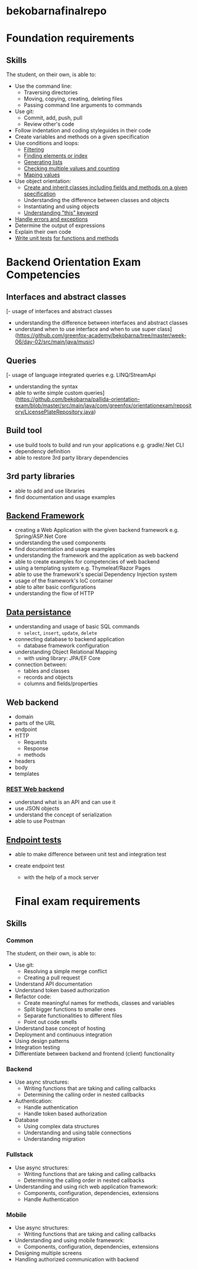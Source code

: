 # bekobarnafinalrepo


# Foundation requirements


## Skills

The student, on their own, is able to:

 -  Use the command line:
     -  Traversing directories
     -  Moving, copying, creating, deleting files
     -  Passing command line arguments to commands
 -  Use git:
     -  Commit, add, push, pull
     -  Review other's code
 -  Follow indentation and coding styleguides in their code
 -  Create variables and methods on a given specification
 -  Use conditions and loops:
     -  [Filtering](https://github.com/greenfox-academy/bekobarna/blob/master/week-02/day-01/src/OddEven.java)
     -  [Finding elements or index](https://github.com/greenfox-academy/bekobarna/blob/master/week-02/day-02/src/SumElements.java)
     -  [Generating lists](https://github.com/greenfox-academy/bekobarna/blob/master/week-02/day-03/src/Candyshop.java)
     -  [Checking multiple values and counting](https://github.com/greenfox-academy/bekobarna/blob/master/week-02/day-03/src/Calculator.java)
     -  [Maping values](https://github.com/bekobarna/pallida-basic-retake-exam/blob/master/countchars/CountChars.java)
 -  Use object orientation:
     -  [Create and inherit classes including fields and methods on a given specification](https://github.com/greenfox-academy/bekobarna/blob/master/week-04/day-01/src/BlogPost.java)
     -  Understanding the difference between classes and objects
     -  Instantiating and using objects
     -  [Understanding "this" keyword](https://github.com/greenfox-academy/bekobarna/blob/master/week-04/day-01/src/Animal.java)
 -  [Handle errors and exceptions](https://github.com/bekobarna/pallida-basic-retake-exam/blob/master/countchars/CountChars.java)
 -  Determine the output of expressions
 -  Explain their own code
 -  [Write unit tests](https://github.com/greenfox-academy/bekobarna/blob/master/week-04/day-03/test/FibonacciTest.java) [for functions and methods](https://github.com/greenfox-academy/bekobarna/blob/master/week-04/day-03/src/Fibonacci.java)



# Backend Orientation Exam Competencies

## Interfaces and abstract classes

[- usage of interfaces and abstract classes
- understanding the difference between interfaces and abstract classes
- understand when to use interface and when to use super class](https://github.com/greenfox-academy/bekobarna/tree/master/week-06/day-02/src/main/java/music)

## Queries

[- usage of language integrated queries e.g. LINQ/StreamApi
- understanding the syntax
- able to write simple custom queries](https://github.com/bekobarna/pallida-orientation-exam/blob/master/src/main/java/com/greenfox/orientationexam/repository/LicensePlateRepository.java)

## Build tool

- use build tools to build and run your applications e.g. gradle/.Net CLI 
- dependency definition
- able to restore 3rd party library dependencies

## 3rd party libraries

- able to add and use libraries
- find documentation and usage examples

## [Backend Framework](https://github.com/greenfox-academy/bekobarna/tree/master/week-08/day-02/todomysql)

- creating a Web Application with the given backend framework e.g. Spring/ASP.Net Core
- understanding the used components
- find documentation and usage examples
- understanding the framework and the application as web backend
- able to create examples for competencies of web backend
- using a templating system e.g. Thymeleaf/Razor Pages
- able to use the framework's special Dependency Injection system
- usage of the framework's IoC container
- able to alter basic configurations
- understanding the flow of HTTP

## [Data persistance](https://github.com/greenfox-academy/bekobarna/tree/master/week-08/day-02/todomysql)

- understanding and usage of basic SQL commands
  - `select`, `insert`, `update`, `delete`
- connecting database to backend application
  - database framework configuration
- understanding Object Relational Mapping
  - with using library: JPA/EF Core
- connection between:
  - tables and classes
  - records and objects
  - columns and fields/properties
  
## Web backend

- domain
- parts of the URL
- endpoint
- HTTP
  - Requests
  - Response
  - methods
- headers
- body
- templates

### [REST Web backend](https://github.com/greenfox-academy/bekobarna-p2pchatapp)

- understand what is an API and can use it
- use JSON objects
- understand the concept of serialization
- able to use Postman

## [Endpoint tests](https://github.com/greenfox-academy/bekobarna/tree/master/week-09/day-03)

- able to make difference between unit test and integration test
- create endpoint test
  - with the help of a mock server
  
  
  
  # Final exam requirements


## Skills

### Common

The student, on their own, is able to:
 -  Use git:
     -  Resolving a simple merge conflict
     -  Creating a pull request
 -  Understand API documentation
 -  Understand token based authorization
 -  Refactor code:
     -  Create meaningful names for methods, classes and variables
     -  Split bigger functions to smaller ones
     -  Separate functionalities to different files
     -  Point out code smells
 -  Understand base concept of hosting
 -  Deployment and continuous integration
 -  Using design patterns
 -  Integration testing
 -  Differentiate between backend and frontend (client) functionality



### Backend

 -  Use async structures:
     -  Writing functions that are taking and calling callbacks
     -  Determining the calling order in nested callbacks
 -  Authentication:
     -  Handle authentication
     -  Handle token based authorization
 -  Database
     - Using complex data structures
     - Understanding and using table connections
     - Understanding migration 

### Fullstack

 -  Use async structures:
     -  Writing functions that are taking and calling callbacks
     -  Determining the calling order in nested callbacks
 -  Understanding and using rich web application framework:
     -  Components, configuration, dependencies, extensions
     -  Handle Authentication

### Mobile

 -  Use async structures:
     -  Writing functions that are taking and calling callbacks
 -  Understanding and using mobile framework:
     -  Components, configuration, dependencies, extensions
 -  Designing multiple screens
 -  Handling authorized communication with backend

